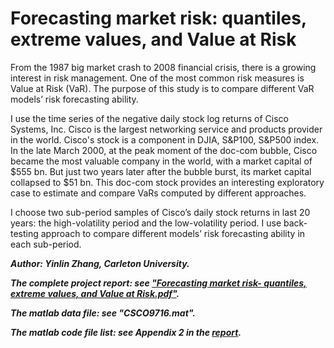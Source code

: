 # Forecasting market risk: quantiles, extreme values, and Value at Risk
From the 1987 big market crash to 2008 financial crisis, there is a growing interest in risk management. One of the most common risk measures is Value at Risk (VaR). The purpose of this study is to compare different VaR models’ risk forecasting ability.

I use the time series of the negative daily stock log returns of Cisco Systems, Inc. Cisco is the largest networking service and products provider in the world. Cisco's stock is a component in DJIA, S&P100, S&P500 index. In the late March 2000, at the peak moment of the doc-com bubble, Cisco became the most valuable company in the world, with a market capital of $555 bn. But just two years later after the bubble burst, its market capital collapsed to $51 bn. This doc-com stock provides an interesting exploratory case to estimate and compare VaRs computed by different approaches. 

I choose two sub-period samples of Cisco’s daily stock returns in last 20 years: the high-volatility period and the low-volatility period. I use back-testing approach to compare different models’ risk forecasting ability in each sub-period. 



**_Author: Yinlin Zhang, Carleton University._**

**_The complete project report: see ["Forecasting market risk- quantiles, extreme values, and Value at Risk.pdf"](https://github.com/superbunny/Forecasting-market-risk--quantiles-extreme-values-and-Value-at-Risk/blob/master/Forecasting%20market%20risk-%20quantiles%2C%20extreme%20values%2C%20and%20Value%20at%20Risk.pdf)._**

**_The matlab data file: see "CSCO9716.mat"._**

**_The matlab code file list: see Appendix 2 in the [report](https://github.com/superbunny/Forecasting-market-risk--quantiles-extreme-values-and-Value-at-Risk/blob/master/Forecasting%20market%20risk-%20quantiles%2C%20extreme%20values%2C%20and%20Value%20at%20Risk.pdf)._**

